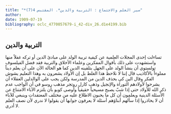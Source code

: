```yaml
---
title: "*سير العلم والاجتماع : التربية والدين*. المقتبس 4(7)"
author: 
date: 1909-07-19
bibliography: oclc_4770057679-i_42-div_26.d1e4199.bib
---
```




##  التربية والدين 


 تساءلت  إحدى  المجلات العلمية عن كيفية تربية الولد على مبادئ الدين أو تركه غفلاً منها   واستشهدت على ذلك بأقوال المفكرين وعلماء الأخلاق والتربية فقد فضل الفيلسوف تولستوي أن ينشأ الولد على الجهل بتلقينه الدين كما هو الحالة الآن على أن يعلم ديناً مملوءاً بالأكاذيب قال إننا لا نلاحظ هذا الغلط بل إن الأولاد يشعرون به وهذا التعليم يشوش الفكر وقال الين كي بحذف الدين من المدرسة ولكن يجب على الوالدلين العقلاء أن يشرحوا لأولادهم التوراة والإنجيل وذهب كارل روتجر مذهب  روسو  في أن الواجب عدم ذكر الله للأولاد حتى إذا شبّ يصبح مسيحياً حقيقياً وأوصى كوبو بأن يلتزم الآباء الامتناع عن الأسئلة الدينية ويعلمون أن كل ما يحبون الاطلاع عليه من مختلف المعتقدات وينبغي للآباء أن لا يحاذروا إذا سألهم أبناؤهم أسئلة لا يعرفون جوابها أن يقولوا لا ندري لأن نصف العلم لا أدري. 
